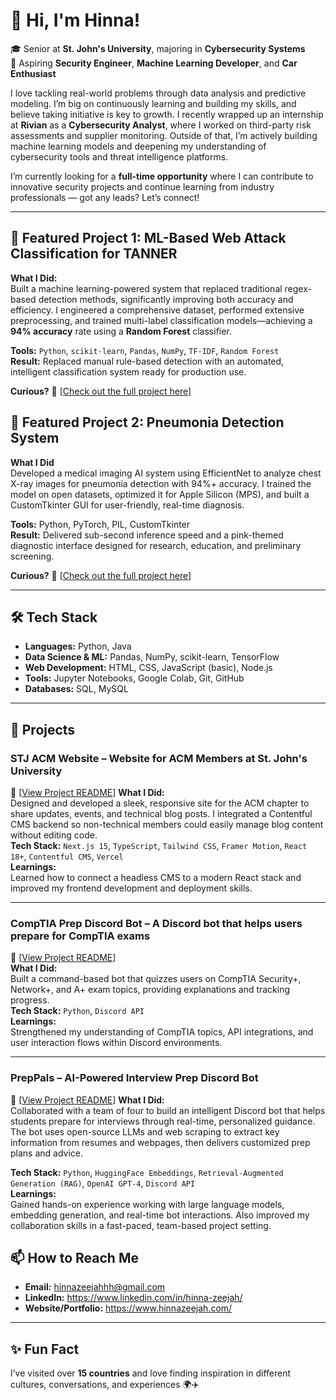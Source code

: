 # 👋 Hi, I'm Hinna!

🎓 Senior at **St. John's University**, majoring in **Cybersecurity Systems**  
🔭 Aspiring **Security Engineer**, **Machine Learning Developer**, and **Car Enthusiast**

I love tackling real-world problems through data analysis and predictive modeling. I’m big on continuously learning and building my skills, and believe taking initiative is key to growth. I recently wrapped up an internship at **Rivian** as a **Cybersecurity Analyst**, where I worked on third-party risk assessments and supplier monitoring. Outside of that, I’m actively building machine learning models and deepening my understanding of cybersecurity tools and threat intelligence platforms.

I’m currently looking for a **full-time opportunity** where I can contribute to innovative security projects and continue learning from industry professionals — got any leads? Let’s connect!

---

## 🎯 Featured Project 1: ML-Based Web Attack Classification for TANNER  

**What I Did:**  
Built a machine learning-powered system that replaced traditional regex-based detection methods, significantly improving both accuracy and efficiency. I engineered a comprehensive dataset, performed extensive preprocessing, and trained multi-label classification models—achieving a **94% accuracy** rate using a **Random Forest** classifier.

**Tools:** `Python`, `scikit-learn`, `Pandas`, `NumPy`, `TF-IDF`, `Random Forest`  
**Result:** Replaced manual rule-based detection with an automated, intelligent classification system ready for production use.

**Curious?** 📂 [[Check out the full project here](https://github.com/hinnazeejah/tanner/tree/main/ml_dataset)]

## 🎯 Featured Project 2: Pneumonia Detection System  

**What I Did**  
Developed a medical imaging AI system using EfficientNet to analyze chest X-ray images for pneumonia detection with 94%+ accuracy. I trained the model on open datasets, optimized it for Apple Silicon (MPS), and built a CustomTkinter GUI for user-friendly, real-time diagnosis.  

**Tools:** Python, PyTorch, PIL, CustomTkinter  
**Result:** Delivered sub-second inference speed and a pink-themed diagnostic interface designed for research, education, and preliminary screening.  

**Curious?** 📂 [[Check out the full project here](https://github.com/hinnazeejah/ai-pneumonia-detection)]

---

## 🛠 Tech Stack

- **Languages:** Python, Java  
- **Data Science & ML:** Pandas, NumPy, scikit-learn, TensorFlow  
- **Web Development:** HTML, CSS, JavaScript (basic), Node.js  
- **Tools:** Jupyter Notebooks, Google Colab, Git, GitHub  
- **Databases:** SQL, MySQL  

---

## 🚀 Projects

### STJ ACM Website – Website for ACM Members at St. John's University  
🔗 [[View Project README](https://github.com/SJUACM/Website-V2)]
**What I Did:**  
Designed and developed a sleek, responsive site for the ACM chapter to share updates, events, and technical blog posts. I integrated a Contentful CMS backend so non-technical members could easily manage blog content without editing code.  
**Tech Stack:** `Next.js 15`, `TypeScript`, `Tailwind CSS`, `Framer Motion`, `React 18+`, `Contentful CMS`, `Vercel`  
**Learnings:**  
Learned how to connect a headless CMS to a modern React stack and improved my frontend development and deployment skills.

---

### CompTIA Prep Discord Bot – A Discord bot that helps users prepare for CompTIA exams  
🔗 [[View Project README](https://github.com/hinnazeejah/CompTIAPrepBot)]  
**What I Did:**  
Built a command-based bot that quizzes users on CompTIA Security+, Network+, and A+ exam topics, providing explanations and tracking progress.  
**Tech Stack:** `Python`, `Discord API`  
**Learnings:**  
Strengthened my understanding of CompTIA topics, API integrations, and user interaction flows within Discord environments.

---

### PrepPals – AI-Powered Interview Prep Discord Bot  
🔗 [[View Project README](https://github.com/hinnazeejah/PrepPals)]
**What I Did:**  
Collaborated with a team of four to build an intelligent Discord bot that helps students prepare for interviews through real-time, personalized guidance. The bot uses open-source LLMs and web scraping to extract key information from resumes and webpages, then delivers customized prep plans and advice.

**Tech Stack:** `Python`, `HuggingFace Embeddings`, `Retrieval-Augmented Generation (RAG)`, `OpenAI GPT-4`, `Discord API`  
**Learnings:**  
Gained hands-on experience working with large language models, embedding generation, and real-time bot interactions. Also improved my collaboration skills in a fast-paced, team-based project setting.


## 📫 How to Reach Me

- **Email:** hinnazeejahhh@gmail.com  
- **LinkedIn:** https://www.linkedin.com/in/hinna-zeejah/
- **Website/Portfolio:** https://www.hinnazeejah.com/

---

## ✨ Fun Fact

I’ve visited over **15 countries** and love finding inspiration in different cultures, conversations, and experiences 🌍✈️
